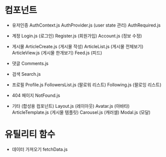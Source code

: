 # 컴포넌트 
- 유저인증
AuthContext.js
AuthProvider.js (user state 관리)
AuthRequired.js

- 계정
Login.js (로그인)
Register.js (회원가입)
Account.js (정보 수정)

- 게시물
ArticleCreate.js (게시물 작성)
ArticleList.js (게시물 전체보기)
ArticleView.js (게시물 한개보기)
Feed.js (피드)

- 댓글
Comments.js

- 검색
Search.js

- 프로필
Profile.js
FollowersList.js (팔로워 리스트)
Following.js (팔로잉 리스트)

- 404 페이지
NotFound.js

- 기타 (합성용 컴포넌트)
Layout.js (레이아웃)
Avatar.js (아바타)
ArticleTemplate.js (게시물 템플릿)
Carousel.js (캐러셀)
Modal.js (모달)

# 유틸리티 함수
- 데이터 가져오기
fetchData.js